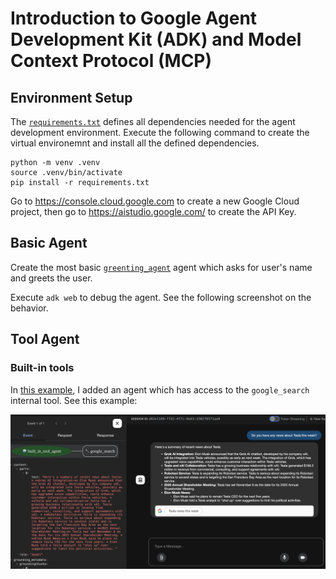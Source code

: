 # Introduction to Google Agent Development Kit (ADK) and Model Context Protocol (MCP)

## Environment Setup

The [`requirements.txt`](./requirements.txt) defines all dependencies needed for the agent 
development environment. Execute the following command to create the virtual environemnt and
install all the defined dependencies.

```
python -m venv .venv
source .venv/bin/activate
pip install -r requirements.txt
```

Go to https://console.cloud.google.com to create a new Google Cloud project, then go to
https://aistudio.google.com/ to create the API Key.

## Basic Agent

Create the most basic [`greenting_agent`](./BasicAgent/greeting_agent/) agent which asks for user's 
name and greets the user.

Execute `adk web` to debug the agent. See the following screenshot on the behavior.

## Tool Agent

### Built-in tools

In [this example](./ToolAgent/google_search_tool_agent/agent.py), I added an agent which has access to the `google_search` internal tool. See this example:

![Google Search Build-in tool example](./Screenshots/GoogleSearchBuiltInTool.png)

